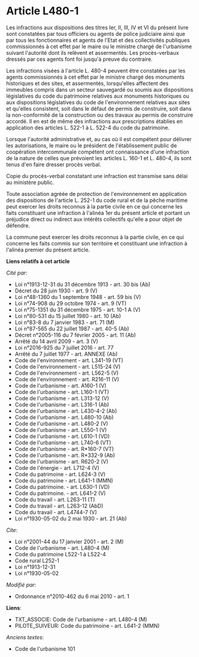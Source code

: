 # Article L480-1

Les infractions aux dispositions des titres Ier, II, III, IV et VI du présent livre sont constatées par tous officiers ou
agents de police judiciaire ainsi que par tous les fonctionnaires et agents de l'Etat et des collectivités publiques
commissionnés à cet effet par le maire ou le ministre chargé de l'urbanisme suivant l'autorité dont ils relèvent et
assermentés. Les procès-verbaux dressés par ces agents font foi jusqu'à preuve du contraire.

Les infractions visées à l'article L. 480-4 peuvent être constatées par les agents commissionnés à cet effet par le ministre
chargé des monuments historiques et des sites, et assermentés, lorsqu'elles affectent des immeubles compris dans un secteur
sauvegardé ou soumis aux dispositions législatives du code du patrimoine relatives aux monuments historiques ou aux
dispositions législatives du code de l'environnement relatives aux sites et qu'elles consistent, soit dans le défaut de
permis de construire, soit dans la non-conformité de la construction ou des travaux au permis de construire accordé. Il en
est de même des infractions aux prescriptions établies en application des articles L. 522-1 à L. 522-4 du code du patrimoine.

Lorsque l'autorité administrative et, au cas où il est compétent pour délivrer les autorisations, le maire ou le président de
l'établissement public de coopération intercommunale compétent ont connaissance d'une infraction de la nature de celles que
prévoient les articles L. 160-1 et L. 480-4, ils sont tenus d'en faire dresser procès verbal.

Copie du procès-verbal constatant une infraction est transmise sans délai au ministère public.

Toute association agréée de protection de l'environnement en application des dispositions de l'article L. 252-1 du code rural
et de la pêche maritime peut exercer les droits reconnus à la partie civile en ce qui concerne les faits constituant une
infraction à l'alinéa 1er du présent article et portant un préjudice direct ou indirect aux intérêts collectifs qu'elle a
pour objet de défendre.

La commune peut exercer les droits reconnus à la partie civile, en ce qui concerne les faits commis sur son territoire et
constituant une infraction à l'alinéa premier du présent article.

**Liens relatifs à cet article**

_Cité par_:

  - Loi n°1913-12-31 du 31 décembre 1913 - art. 30 bis (Ab)
  - Décret du 28 juin 1930 - art. 9 (V)
  - Loi n°48-1360 du 1 septembre 1948 - art. 59 bis (V)
  - Loi n°74-908 du 29 octobre 1974 - art. 9 (VT)
  - Loi n°75-1351 du 31 décembre 1975 - art. 10-1 A (V)
  - Loi n°80-531 du 15 juillet 1980 - art. 10 (Ab)
  - Loi n°83-8 du 7 janvier 1983 - art. 71 (M)
  - Loi n°87-565 du 22 juillet 1987 - art. 40-5 (Ab)
  - Décret n°2005-116 du 7 février 2005 - art. 11 (Ab)
  - Arrêté du 14 avril 2009 - art. 3 (V)
  - Loi n°2016-925 du 7 juillet 2016 - art. 77
  - Arrêté du 7 juillet 1977 - art. ANNEXE (Ab)
  - Code de l'environnement - art. L341-19 (VT)
  - Code de l'environnement - art. L515-24 (V)
  - Code de l'environnement - art. L562-5 (V)
  - Code de l'environnement - art. R216-11 (V)
  - Code de l'urbanisme - art. A160-1 (V)
  - Code de l'urbanisme - art. L160-1 (VT)
  - Code de l'urbanisme - art. L313-12 (V)
  - Code de l'urbanisme - art. L316-1 (Ab)
  - Code de l'urbanisme - art. L430-4-2 (Ab)
  - Code de l'urbanisme - art. L480-10 (Ab)
  - Code de l'urbanisme - art. L480-2 (V)
  - Code de l'urbanisme - art. L550-1 (V)
  - Code de l'urbanisme - art. L610-1 (VD)
  - Code de l'urbanisme - art. L740-6 (VT)
  - Code de l'urbanisme - art. R*160-7 (VT)
  - Code de l'urbanisme - art. R*332-9 (Ab)
  - Code de l'urbanisme - art. R620-2 (V)
  - Code de l'énergie - art. L712-4 (V)
  - Code du patrimoine - art. L624-3 (V)
  - Code du patrimoine - art. L641-1 (MMN)
  - Code du patrimoine. - art. L630-1 (VD)
  - Code du patrimoine. - art. L641-2 (V)
  - Code du travail - art. L263-11 (T)
  - Code du travail - art. L263-12 (AbD)
  - Code du travail - art. L4744-7 (V)
  - Loi n°1930-05-02 du 2 mai 1930 - art. 21 (Ab)

_Cite_:

  - Loi n°2001-44 du 17 janvier 2001 - art. 2 (M)
  - Code de l'urbanisme - art. L480-4 (M)
  - Code du patrimoine L522-1 à L522-4
  - Code rural L252-1
  - Loi n°1913-12-31
  - Loi n°1930-05-02

_Modifié par_:

  - Ordonnance n°2010-462 du 6 mai 2010 - art. 1

**Liens**:

  - TXT_ASSOCIE: Code de l'urbanisme - art. L480-4 (M)
  - PILOTE_SUIVEUR: Code du patrimoine - art. L641-2 (MMN)

_Anciens textes_:

  - Code de l'urbanisme 101
